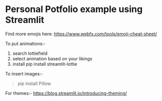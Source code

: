 # Personal Potfolio example using Streamlit

Find more emojis here: https://www.webfx.com/tools/emoji-cheat-sheet/

To put animations:- 
1. search lottiefield
2. select animation based on your likings
3. install pip install streamlit-lottie

To insert images:-
> pip install Pillow

For themes:-
https://blog.streamlit.io/introducing-theming/
